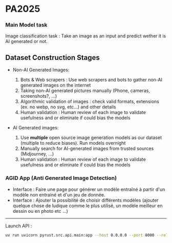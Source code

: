 # PA2025

### Main Model task

Image classification task :
Take an image as an input and predict wether it is AI generated or not.

## Dataset Construction Stages

- Non-AI Generated Images:

  1. Bots & Web scrapers : Use web scrapers and bots to gather non-AI generated images on the internet
  2. Taking non-AI generated pictures manually (Phone, cameras, screenshots?, ...)
  3. Algorithmic validation of images : check valid formats, extensions (ex. no webp, no svg, etc...) and other details
  4. Human validation : Human review of each image to validate usefulness and or eliminate if could bias the models

- AI Generated images:
  1. Use **multiple** open source image generation models as our dataset (multiple to reduce biases). Run models overnight
  2. Manually search for AI-generated images from trusted sources (Midjourney, ...)
  3. Human validation : Human review of each image to validate usefulness and or eliminate if could bias the models

### AGID App (Anti Generated Image Detection)

- Interface : Faire une page pour générer un modèle entraîné à partir d'un modèle non entrainé et d'un jeu de donnée.
- Interface : Ajouter la possibilité de choisir différents modèles (ajouter quelque chose de ludique comme le plus utilisé, un modèle meilleur en dessin ou en photo etc ...)

---
Launch API :
```bash
uv run uvicorn pyrust.src.api.main:app --host 0.0.0.0 --port 8000 --reload
```